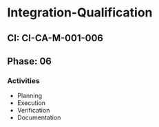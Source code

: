 # Integration-Qualification

## CI: CI-CA-M-001-006
## Phase: 06

### Activities
- Planning
- Execution
- Verification
- Documentation
